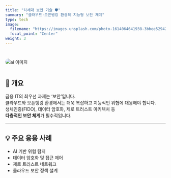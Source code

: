 ```yaml
---
title: "차세대 보안 기술 🛡️"
summary: "클라우드·오픈뱅킹 환경의 지능형 보안 체계"
type: tech
image:
  filename: "https://images.unsplash.com/photo-1614064641938-3bbee52942c7?ixlib=rb-4.1.0&ixid=M3wxMjA3fDB8MHxzZWFyY2h8M3x8c2VjdXJpdHl8ZW58MHx8MHx8fDI%3D&auto=format&fit=crop&q=60&w=1200"
  focal_point: "Center"
weight: 3
---
```


<div style="margin: 40px 0;">
  <img 
    src="https://images.unsplash.com/photo-1614064641938-3bbee52942c7?ixlib=rb-4.1.0&ixid=M3wxMjA3fDB8MHxzZWFyY2h8M3x8c2VjdXJpdHl8ZW58MHx8MHx8fDI%3D&auto=format&fit=crop&q=60&w=1200"
    alt="ai 이미지" 
    style="max-width: 100%; border-radius: 10px;"
  >
</div>

## 📌 개요  
금융 IT의 최우선 과제는 ‘보안’입니다.  
클라우드와 오픈뱅킹 환경에서는 더욱 복잡하고 지능적인 위협에 대응해야 합니다.  
생체인증(FIDO), 데이터 암호화, 제로 트러스트 아키텍처 등  
**다층적인 보안 체계**가 필수적입니다.  

---

## 💡 주요 응용 사례  
- AI 기반 위협 탐지  
- 데이터 암호화 및 접근 제어  
- 제로 트러스트 네트워크  
- 클라우드 보안 정책 설계  
